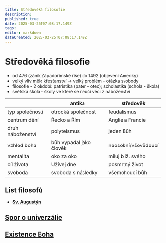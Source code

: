 ```yaml
---
title: Středověká filosofie
description: 
published: true
date: 2025-03-25T07:08:17.149Z
tags: 
editor: markdown
dateCreated: 2025-03-25T07:08:17.149Z
---
```


# Středověká filosofie
- od 476 (zánik Západořímské říše) do 1492 (objevení Ameriky)
- velký vliv mělo křesťanství -> velký problém - otázka svobody
- filosofie - 2 období: patristika (pater - otec); scholastika (schola - škola)
- světská škola - školy ve které se neučí věci z náboženství


|                  | antika                  | středověk           |
| ---------------- | ----------------------- | ------------------- |
| typ společnosti  | otrocká společnost      | feudalismus         |
| centrum dění     | Řecko a Řím             | Anglie a Francie    |
| druh náboženství | polyteismus             | jeden Bůh           |
| vzhled boha      | bůh vypadal jako člověk | neosobní/vševědoucí |
| mentalita        | oko za oko              | miluj bliž. svého   |
| cíl života       | Užívej dne              | posmrtný život      |
| svoboda          | svoboda s následky      | všemohoucí bůh      |

## List filosofů
- [**Sv. Augustýn**](/cs/obcanka/stredoveka-filosofie/sv-augustyn)

## [Spor o univerzálie](/cs/obcanka/stredoveka-filosofie/spor-o-univerzalie)
## [Existence Boha](/cs/obcanka/stredoveka-filosofie/existence-boha)